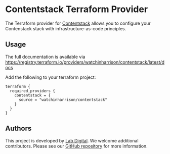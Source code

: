 # Contentstack Terraform Provider

The Terraform provider for [Contentstack](https://www.contentstack.com/) allows 
you to configure your Contenstack stack with infrastructure-as-code principles.

## Usage

The full documentation is available via https://registry.terraform.io/providers/watchinharrison/contentstack/latest/docs


Add the following to your terraform project:

```hcl
terraform {
  required_providers {
    contentstack = {
      source = "watchinharrison/contentstack"
    }
  }
}
```

## Authors

This project is developed by [Lab Digital](https://www.watchinharrisonigital.nl). We
welcome additional contributors. Please see our
[GitHub repository](https://github.com/watchinharrison/terraform-provider-contentstack)
for more information.
